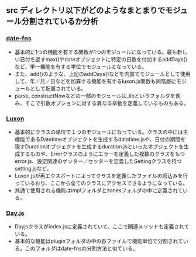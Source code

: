 ## src ディレクトリ以下がどのようなまとまりでモジュール分割されているか分析

### [date-fns](https://github.com/date-fns/date-fns)
* 基本的に1つの機能を有する関数が1つのモジュールになっている。最も新しい日付を返すmax()やdateオブジェクトに特定の日数を付加するaddDays()など、単一機能を有する単位でモジュールとなっている。
* また、add()のような、上記のaddDays()などを内部でモジュールとして使用して、年／月／日などを加算する機能を有するluxon.js関数も同階層にモジュールとして配置されている。
* parse, constructNowなどの一部のモジュールは_libというフォルダを含み、そこで引数オプションに対する異なる挙動を定義しているものもある。

### [Luxon](https://github.com/moment/luxon)
* 基本的にクラスの単位で１つのモジュールになっている。クラスの中には主機能であるDatetimeオブジェクトを生成するdatatime.jsや、日付の期間を現すDurationオブジェクトを生成するduration.jsといったオブジェクトを生成するものや、Errorクラスのようにエラーを定義した複数のクラスをもつerror.js、設定関連のゲッター／セッターを定義したSettingクラスを持つsetting.jsなど。
* Luxon.jsが再エクスポートによってクラスを定義したファイルの読込みを行っているおり、ここから全てのクラスにアクセスできるようになっている。
* 共通で使用される機能はimplフォルダとzonesフォルダの中に定義されている。

### [Day.js](https://github.com/iamkun/dayjs)
* Dayjsクラスがindex.jsに定義されていて、ここで関連メソッドも定義されている。
* 基本的な機能はpluginフォルダの中の各ファイルで機能単位で分割されている。このフォルダはdate-fnsの分割方法と似ている。

